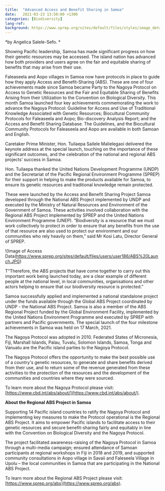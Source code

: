 ```yaml
---
title:  "Advanced Access and Benefit Sharing in Samoa"
date:   2021-03-23 13:50:00 +1300
categories: [Biodiversity]
lang-ref: 
background: https://www.sprep.org/sites/default/files/styles/image_detai_670_400_/public/images/news/Tuilaepa%20ABS%20Launch.JPG?itok=BSM8QW8q
---
```

*by Angelica Salele-Sefo. *

Showing Pacific leadership, Samoa has made significant progress on how their genetic resources may be accessed. The island nation has advanced how both providers and users agree on the fair and equitable sharing of benefits that may arise from their use.

Faleaseela and Aopo villages in Samoa now have protocols in place to guide how they apply Access and Benefit-Sharing (ABS).  These are one of four achievements made since Samoa became Party to  the Nagoya Protocol on Access to Genetic Resources and the Fair and Equitable Sharing of Benefits Arising from their Utilization to the Convention on Biological Diversity.  This month Samoa launched four key achievements commemorating the work to advance the Nagoya Protocol: Guideline for Access and Use of Traditional Knowledge Associated with Genetic Resources; Biocultural Community Protocols for Faleaseela and Aopo; Bio-discovery Analysis Report; and the Access and Benefit Sharing Database.  The Guidelines, and the Biocultural Community Protocols for Faleaseela and Aopo are available in both Samoan and English.

Caretaker Prime Minister, Hon. Tuilaepa Sailele Malielegaoi delivered the keynote address at the special launch, touching on the importance of these significant outcomes, and the celebration of the national and regional ABS projects’ success in Samoa.

Hon. Tuilaepa thanked the United Nations Development Programme (UNDP) and the Secretariat of the Pacific Regional Environment Programme (SPREP) for their support in helping to make the products available for Samoa, to ensure its genetic resources and traditional knowledge remain protected.

These were launched by the Access and Benefit Sharing Project Samoa developed through the National ABS Project implemented by UNDP and executed by the Ministry of Natural Resources and Environment of the Government of Samoa.  These activities involved collaboration with the Regional ABS Project implemented by SPREP and the United Nations Environment Programme (UNEP). “Biodiversity is a resource that we must work collectively to protect in order to ensure that any benefits from the use of that resource are also used to protect our environment and our communities who rely heavily on them,” said Mr Kosi Latu, Director General of SPREP.

![Image of Access Data(https://www.sprep.org/sites/default/files/users/user186/ABS%20Launch.JPG)

T“Therefore, the ABS projects that have come together to carry out this important work being launched today, are a clear example of different people at the national level, in local communities, organisations and other actors helping to ensure that our biodiversity resource is protected.”

Samoa successfully applied and implemented a national standalone project under the funds available through the Global ABS Project coordinated by UNDP - the National ABS Project.  Samoa is also a member of the ABS Regional Project funded by the Global Environment Facility, implemented by the United Nations Environment Programme and executed by SPREP with partners and Pacific governments.   The special launch of the four milestone achievements in Samoa was held on 17 March, 2021.

The Nagoya Protocol was adopted in 2010. Federated States of Micronesia, Fiji, Marshall Islands, Palau, Tuvalu, Solomon Islands, Samoa, Tonga and Vanuatu are the Pacific island parties to the Nagoya Protocol.

The Nagoya Protocol offers the opportunity to make the best possible use of a country's genetic resources, to generate and share benefits derived from their use, and to return some of the revenue generated from these activities to the protection of the resources and the development of the communities and countries where they were sourced.

To learn more about the Nagoya Protocol please visit: [https://www.cbd.int/abs/about/](https://www.cbd.int/abs/about/).

**About the Regional ABS Project in Samoa**

Supporting 14 Pacific island countries to ratify the Nagoya Protocol and implementing key measures to make the Protocol operational is the Regional ABS Project. It aims to empower Pacific islands to facilitate access to their genetic resources and secure benefit-sharing fairly and equitably in line with the Convention on Biological Diversity and the Nagoya Protocol.

The project facilitated awareness-raising of the Nagoya Protocol in Samoa through a multi-media campaign; ensured attendance of Samoan participants at regional workshops in Fiji in 2018 and 2019, and supported community consultations in Aopo village in Savaii and Faleseela Village in Upolu – the local communities in Samoa that are participating in the National ABS Project.

To learn more about the Regional ABS Project please visit: [https://www.sprep.org/abs](https://www.sprep.org/abs).
